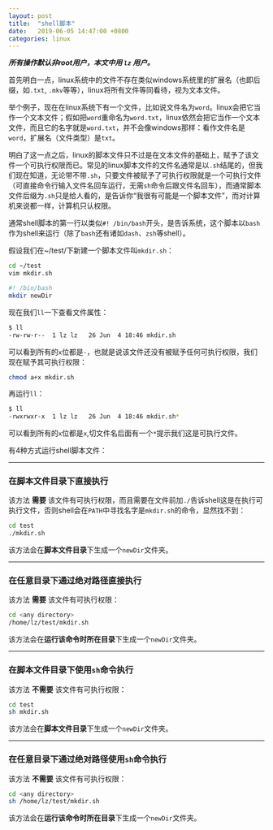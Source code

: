 ```yaml
---
layout: post
title:  "shell脚本"
date:   2019-06-05 14:47:00 +0800
categories: linux
---
```


***所有操作默认非root用户，本文中用 `lz` 用户。***

首先明白一点，linux系统中的文件不存在类似windows系统里的扩展名（也即后缀，如`.txt`, `.mkv`等等），linux将所有文件等同看待，视为文本文件。

举个例子，现在在linux系统下有一个文件，比如说文件名为`word`。linux会把它当作一个文本文件；假如把`word`重命名为`word.txt`，linux依然会把它当作一个文本文件，而且它的名字就是`word.txt`，并不会像windows那样：看作文件名是`word`，扩展名（文件类型）是`txt`。

明白了这一点之后，linux的脚本文件只不过是在文本文件的基础上，赋予了该文件一个可执行权限而已。常见的linux脚本文件的文件名通常是以`.sh`结尾的，但我们现在知道，无论带不带`.sh`，只要文件被赋予了可执行权限就是一个可执行文件（可直接命令行输入文件名回车运行，无需`sh`命令后跟文件名回车），而通常脚本文件后缀为`.sh`只是给人看的，是告诉你“我很有可能是一个脚本文件”，而对计算机来说都一样，计算机只认权限。

通常shell脚本的第一行以类似`#! /bin/bash`开头，是告诉系统，这个脚本以`bash`作为shell来运行（除了`bash`还有诸如`dash`、`zsh`等shell）。

假设我们在~/test/下新建一个脚本文件叫`mkdir.sh`：

```sh
cd ~/test
vim mkdir.sh
```

```sh
#! /bin/bash
mkdir newDir
```

现在我们`ll`一下查看文件属性：

```sh
$ ll
-rw-rw-r--  1 lz lz   26 Jun  4 18:46 mkdir.sh
```

可以看到所有的`x`位都是`-`，也就是说该文件还没有被赋予任何可执行权限，我们现在赋予其可执行权限：

```sh
chmod a+x mkdir.sh
```

再运行`ll`：

```sh
$ ll
-rwxrwxr-x  1 lz lz   26 Jun  4 18:46 mkdir.sh*
```

可以看到所有的`x`位都是`x`,切文件名后面有一个`*`提示我们这是可执行文件。

有4种方式运行shell脚本文件：

---

### 在脚本文件目录下直接执行

该方法 **需要** 该文件有可执行权限，而且需要在文件前加`./`告诉shell这是在执行可执行文件，否则shell会在`PATH`中寻找名字是`mkdir.sh`的命令，显然找不到：

```sh
cd test
./mkdir.sh
```

该方法会在**脚本文件目录**下生成一个`newDir`文件夹。

---

### 在任意目录下通过绝对路径直接执行

该方法 **需要** 该文件有可执行权限：

```sh
cd <any directory>
/home/lz/test/mkdir.sh
```

该方法会在**运行该命令时所在目录**下生成一个`newDir`文件夹。

---

### 在脚本文件目录下使用`sh`命令执行

该方法 **不需要** 该文件有可执行权限：

```sh
cd test
sh mkdir.sh
```

该方法会在**脚本文件目录**下生成一个`newDir`文件夹。

---

### 在任意目录下通过绝对路径使用`sh`命令执行

该方法 **不需要** 该文件有可执行权限：

```sh
cd <any directory>
sh /home/lz/test/mkdir.sh
```

该方法会在**运行该命令时所在目录**下生成一个`newDir`文件夹。
